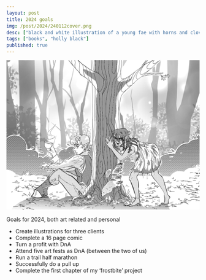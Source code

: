 ```yaml
---
layout: post
title: 2024 goals
img: /post/2024/240112cover.png
desc: ["black and white illustration of a young fae with horns and cloven feet holding a tea cup and leaning against a tree, while a monstrous girl peeks around the tree at him."]
tags: ["books", "holly black"]
published: true
---
```


<a href="/assets/img/post/2024/240112cover.png"><img src="/assets/img/post/2024/240112cover.png"></a>

Goals for 2024, both art related and personal

- Create illustrations for three clients 
- Complete a 16 page comic
- Turn a profit with DnA
- Attend five art fests as DnA (between the two of us)
- Run a trail half marathon
- Successfully do a pull up
- Complete the first chapter of my ‘frostbite’ project
